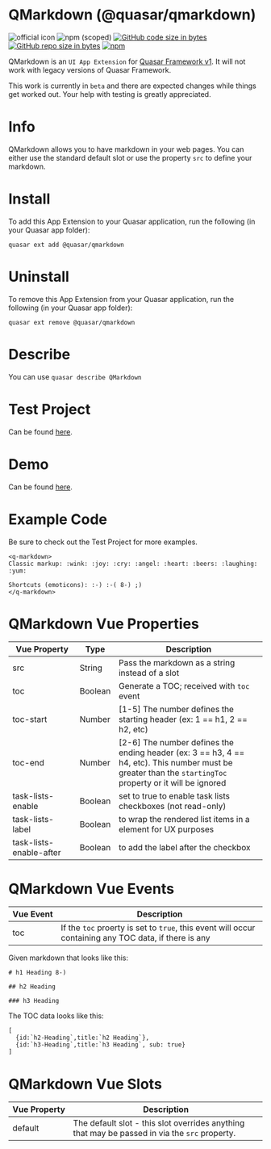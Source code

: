 QMarkdown (@quasar/qmarkdown)
===

![official icon](https://img.shields.io/badge/Quasar%201.0-Official%20UI%20App%20Extension-blue.svg)
![npm (scoped)](https://img.shields.io/npm/v/@quasar/quasar-app-extension-qmarkdown.svg?style=plastic)
[![GitHub code size in bytes](https://img.shields.io/github/languages/code-size/quasarframework/app-extension-qmarkdown.svg)]()
[![GitHub repo size in bytes](https://img.shields.io/github/repo-size/quasarframework/app-extension-qmarkdown.svg)]()
[![npm](https://img.shields.io/npm/dt/@quasar/quasar-app-extension-qmarkdown.svg)](https://www.npmjs.com/package/@quasar/quasar-app-extension-qmarkdown)

QMarkdown is an `UI App Extension` for [Quasar Framework v1](https://v1.quasar-framework.org/). It will not work with legacy versions of Quasar Framework.

This work is currently in `beta` and there are expected changes while things get worked out. Your help with testing is greatly appreciated.

# Info
QMarkdown allows you to have markdown in your web pages. You can either use the standard default slot or use the property `src` to define your markdown.

# Install
To add this App Extension to your Quasar application, run the following (in your Quasar app folder):
```
quasar ext add @quasar/qmarkdown
```

# Uninstall
To remove this App Extension from your Quasar application, run the following (in your Quasar app folder):
```
quasar ext remove @quasar/qmarkdown
```

# Describe
You can use `quasar describe QMarkdown`

# Test Project
Can be found [here](https://github.com/hawkeye64/quasar-app-extension-qmarkdown).

# Demo
Can be found [here](https://qmarkdown.netlify.com/#/).

# Example Code
Be sure to check out the Test Project for more examples.
```
<q-markdown>
Classic markup: :wink: :joy: :cry: :angel: :heart: :beers: :laughing: :yum:

Shortcuts (emoticons): :-) :-( 8-) ;)
</q-markdown>
```

# QMarkdown Vue Properties
| Vue&nbsp;Property | Type	| Description |
|---|---|---|
| src | String | Pass the markdown as a string instead of a slot |
| toc | Boolean | Generate a TOC; received with `toc` event |
| toc-start | Number | [1-5] The number defines the starting header (ex: 1 == h1, 2 == h2, etc) |
| toc-end | Number | [2-6] The number defines the ending header (ex: 3 == h3, 4 == h4, etc). This number must be greater than the `startingToc` property or it will be ignored |
| task-lists-enable | Boolean | set to true to enable task lists checkboxes (not read-only) |
| task-lists-label | Boolean | to wrap the rendered list items in a <label> element for UX purposes |
| task-lists-enable-after | Boolean | to add the label after the checkbox |

# QMarkdown Vue Events
| Vue&nbsp;Event | Description |
|---|---|
| toc | If the `toc` proerty is set to `true`, this event will occur containing any TOC data, if there is any |

Given markdown that looks like this:
```
# h1 Heading 8-)

## h2 Heading

### h3 Heading
```

The TOC data looks like this:
```
[
  {id:`h2-Heading`,title:`h2 Heading`},
  {id:`h3-Heading`,title:`h3 Heading`, sub: true}
]
```


# QMarkdown Vue Slots
| Vue&nbsp;Property | Description |
|---|---|
| default | The default slot - this slot overrides anything that may be passed in via the `src` property. |
